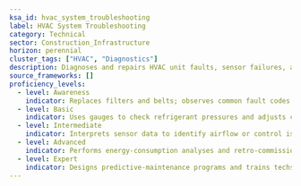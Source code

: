 ```yaml
---
ksa_id: hvac_system_troubleshooting
label: HVAC System Troubleshooting
category: Technical
sector: Construction_Infrastructure
horizon: perennial
cluster_tags: ["HVAC", "Diagnostics"]
description: Diagnoses and repairs HVAC unit faults, sensor failures, and airflow issues to restore efficiency.
source_frameworks: []
proficiency_levels:
  - level: Awareness
    indicator: Replaces filters and belts; observes common fault codes.
  - level: Basic
    indicator: Uses gauges to check refrigerant pressures and adjusts charge.
  - level: Intermediate
    indicator: Interprets sensor data to identify airflow or control issues.
  - level: Advanced
    indicator: Performs energy‑consumption analyses and retro‑commissioning.
  - level: Expert
    indicator: Designs predictive‑maintenance programs and trains techs org‑wide.
---
```

